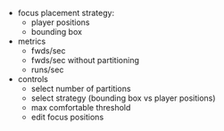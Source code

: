 
- focus placement strategy:
  - player positions
  - bounding box
- metrics
  - fwds/sec
  - fwds/sec without partitioning
  - runs/sec
- controls
  - select number of partitions
  - select strategy (bounding box vs player positions)
  - max comfortable threshold
  - edit focus positions

